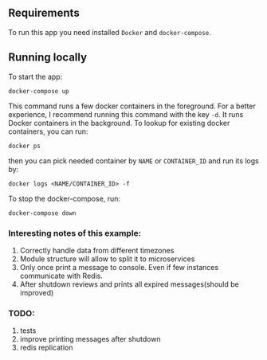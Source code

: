 ## Requirements
To run this app you need installed `Docker` and ```docker-compose```.

## Running locally
To start the app:
```
docker-compose up
```
This command runs a few docker containers in the foreground. For a better experience, I recommend running this command with the key `-d`. It runs Docker containers in the background. To lookup for existing docker containers, you can run:
```
docker ps
```
then you can pick needed container by `NAME` or `CONTAINER_ID` and run its logs by:
```
docker logs <NAME/CONTAINER_ID> -f
```
To stop the docker-compose, run:
```
docker-compose down
```

### Interesting notes of this example:
1) Correctly handle data from different timezones
2) Module structure will allow to split it to microservices
3) Only once print a message to console. Even if few instances communicate with Redis.
4) After shutdown reviews and prints all expired messages(should be improved)
   
### TODO:
1) tests
2) improve printing messages after shutdown
3) redis replication 
